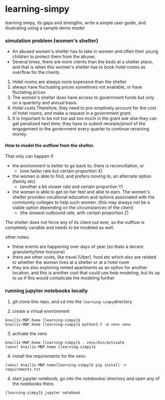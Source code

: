 # learning-simpy
learning simpy, its gaps and strengths, write a simple user guide, and illustrating using a sample demo model


### simulation problem (women's shelter)

- An abused women's shelter has to take in women and often their young children to protect them from the abuser. 
- Several times, there are more clients than the beds at a shelter place, and that is when this women's shelter has to book hotel rooms as overflow for the clients. 

1. Hotel rooms are always more expensive than the shelter
2. always have fluctuating prices sometimes not available, or have fluctating prices
3. The women's shelter does have access to government funds but only on a quarterly and annual basis.
4. Hotel costs  Therefore, they need to pre-emptively account for the cost of hotel rooms, and make a request in a government grant.
5. It is important to be not too ask too much in the grant ask else they can get penalized next time; they have to submit receipts/proof of the engagement to the government every quarter to continue receiving money.



#### How to model the outflow from the shelter. 

That only can happen if

- the environment is better to go back to; there is reconciliation, or  
	- (one faster rate but certain proportion X)
- the woman is able to find, and prefers moving to, an alternate option (family etc) 
	- (another a bit slower rate and certain proportion Y)
- the woman is able to get on her feet and able to earn. The women's shelter provides vocational education and options associated with the community colleges to help such women. (this may always not be a viable option depending on the circumstances of the client)
	- (the slowest outbound rate, with certain proportion Z)

The shelter does not force any of its client out ever, so the outflow is completely variable and needs to be modeled as well.

other notes:

- these events are happening over days of year (so thats a decent granularity/time horizone)
- there are other costs, like travel (Uber), food etc which also are related to whether the woman lives at a shelter or at a hotel room
- they are also exploring rented apartments as an option for another location, and this is another cost that could use help modeling, but its up to us if this would complicate the modeling further



### running jupyter notebooks locally

1. git clone this repo, and cd into the `learning-simpy`directory

2. create a virtual environment 

```
knail1s-MBP.home [learning-simpy]$
knail1s-MBP.home [learning-simpy]$ python3.7 -m venv venv
```

3. activate the venv

```
knail1s-MBP.home [learning-simpy]$ . venv/bin/activate
(venv) knail1s-MBP.home [learning-simpy]$
```

4. install the requirements for the venv
```
(venv) knail1s-MBP.home[learning-simpy]$ pip install -r requirements.txt
```

4. start jupyter notebook, go into the notebooks/ directory and open any of the notebooks there.

```
[learning-simpy]$ jupyter notebook
```